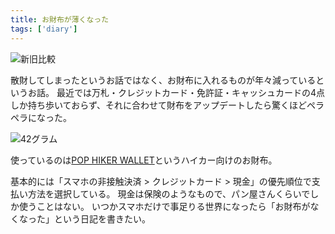 ```yaml
---
title: お財布が薄くなった
tags: ['diary']
---
```


![新旧比較](https://cdn-ak.f.st-hatena.com/images/fotolife/h/hachipochi/20210731/20210731195059.jpg "新旧比較")

散財してしまったというお話ではなく、お財布に入れるものが年々減っているというお話。
最近では万札・クレジットカード・免許証・キャッシュカードの4点しか持ち歩いておらず、それに合わせて財布をアップデートしたら驚くほどペラペラになった。

![42グラム](https://cdn-ak.f.st-hatena.com/images/fotolife/h/hachipochi/20210731/20210731195109.jpg "42グラム")

使っているのは[POP HIKER WALLET](https://gcm.thebase.in/items/499630)というハイカー向けのお財布。

基本的には「スマホの非接触決済 > クレジットカード > 現金」の優先順位で支払い方法を選択している。
現金は保険のようなもので、パン屋さんくらいでしか使うことはない。
いつかスマホだけで事足りる世界になったら「お財布がなくなった」という日記を書きたい。
